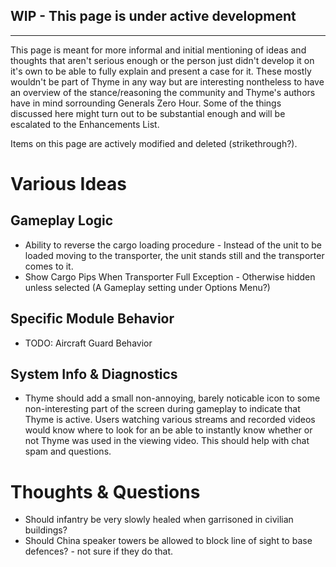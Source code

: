 ## WIP - This page is under active development 

***

This page is meant for more informal and initial mentioning of ideas and thoughts that aren't serious enough or the person just didn't develop it on it's own to be able to fully explain and present a case for it. These mostly wouldn't be part of Thyme in any way but are interesting nontheless to have an overview of the stance/reasoning the community and Thyme's authors have in mind sorrounding Generals Zero Hour. Some of the things discussed here might turn out to be substantial enough and will be escalated to the Enhancements List.

Items on this page are actively modified and deleted (strikethrough?).

# Various Ideas
## Gameplay Logic
* Ability to reverse the cargo loading procedure - Instead of the unit to be loaded moving to the transporter, the unit stands still and the transporter comes to it.
* Show Cargo Pips When Transporter Full Exception - Otherwise hidden unless selected (A Gameplay setting under Options Menu?)

## Specific Module Behavior
* TODO: Aircraft Guard Behavior 

## System Info & Diagnostics
* Thyme should add a small non-annoying, barely noticable icon to some non-interesting part of the screen during gameplay to indicate that Thyme is active. Users watching various streams and recorded videos would know where to look for an be able to instantly know whether or not Thyme was used in the viewing video. This should help with chat spam and questions.

# Thoughts & Questions

* Should infantry be very slowly healed when garrisoned in civilian buildings?
* Should China speaker towers be allowed to block line of sight to base defences? - not sure if they do that.
